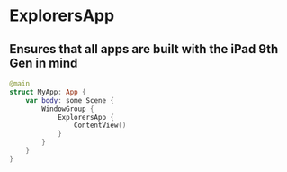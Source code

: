 # ExplorersApp
## Ensures that all apps are built with the iPad 9th Gen in mind

```swift
@main
struct MyApp: App {
    var body: some Scene {
        WindowGroup {
            ExplorersApp {
                ContentView()
            }
        }
    }
}
```
